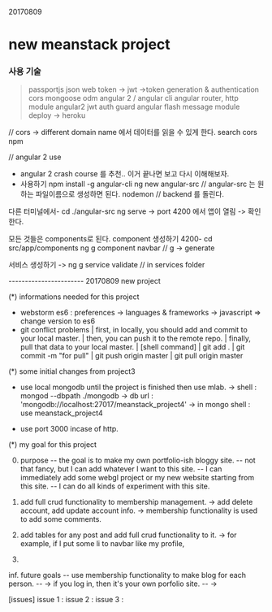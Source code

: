 
20170809

new meanstack project
=============================

### 사용 기술

>passportjs
>json web token -> jwt ->token generation & authentication
>cors
>mongoose odm
>angular 2 / angular cli
>angular router, http module
>angular2 jwt
>auth guard
>angular flash message module
>deploy -> heroku


// cors -> different domain name 에서 데이터를 읽을 수 있게 한다.
search cors npm

// angular 2 use
- angular 2 crash course 를 추천.. 이거 끝나면 보고 다시 이해해보자.
- 사용하기
npm install -g angular-cli
ng new angular-src // angular-src 는 원하는 파일이름으로 생성하면 된다.
nodemon // backend 를 돌린다.

다른 터미널에서-
cd ./angular-src
ng serve
-> port 4200 에서 앱이 열림 -> 확인한다.

모든 것들은 components로 된다.
component 생성하기
4200-
cd src/app/components
ng g component navbar // g -> generate

서비스 생성하기 -> ng g service validate // in services folder

----------------------- 20170809 new project

(*) informations needed for this project
- webstorm es6 : preferences -> languages & frameworks -> javascript => change version to es6
- git conflict problems
| first, in locally, you should add and commit to your local master.
| then, you can push it to the remote repo.
| finally, pull that data to your local master.
| [shell command] 
| git add .
| git commit -m "for pull"
| git push origin master
| git pull origin master

(*) some initial changes from project3
- use local mongodb until the project is finished then use mlab.
-> shell : mongod --dbpath ./mongodb
-> db url : 'mongodb://localhost:27017/meanstack_project4'
-> in mongo shell : use meanstack_project4

- use port 3000 incase of http.

(*) my goal for this project

0. purpose
-- the goal is to make my own portfolio-ish bloggy site.
-- not that fancy, but I can add whatever I want to this site.
-- I can immediately add some webgl project or my new website starting from this site.
-- I can do all kinds of experiment with this site.

1. add full crud functionality to membership management.
-> add delete account, add update account info.
-> membership functionality is used to add some comments.

2. add tables for any post and add full crud functionality to it.
-> for example, if I put some li to navbar like my profile,

3.



inf. future goals
-- use membership functionality to make blog for each person.
-- -> if you log in, then it's your own porfolio site.
-- -> 

[issues]
issue 1 :
issue 2 : 
issue 3 :
